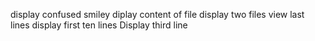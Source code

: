 display confused smiley
diplay content of file 
display two files
view last lines
display first ten lines
Display third line
